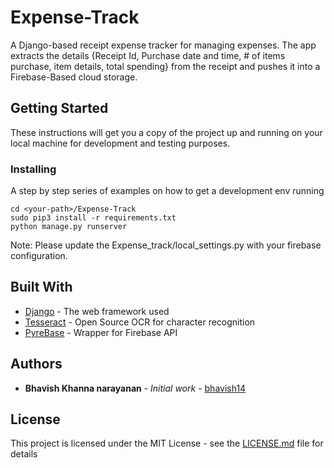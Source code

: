 # Expense-Track

A Django-based receipt expense tracker for managing expenses. The app extracts the details {Receipt Id, Purchase date and time, 
\# of items purchase, item details, total spending} from the receipt and pushes it into a Firebase-Based cloud storage. 

## Getting Started

These instructions will get you a copy of the project up and running on your local machine for development and testing purposes.

### Installing

A step by step series of examples on how to get a development env running

```
cd <your-path>/Expense-Track
sudo pip3 install -r requirements.txt
python manage.py runserver
```
Note: Please update the Expense_track/local_settings.py with your firebase configuration.

## Built With

* [Django](https://docs.djangoproject.com/en/2.1/) - The web framework used
* [Tesseract](https://opensource.google.com/projects/tesseract) - Open Source OCR for character recognition
* [PyreBase](https://github.com/thisbejim/Pyrebase) - Wrapper for Firebase API

## Authors

* **Bhavish Khanna narayanan** - *Initial work* - [bhavish14](https://github.com/bhavish14)

## License

This project is licensed under the MIT License - see the [LICENSE.md](LICENSE.md) file for details

